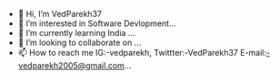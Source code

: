 - 👋 Hi, I’m VedParekh37
- 👀 I’m interested in Software Devlopment...
- 🌱 I’m currently learning India ...
- 💞️ I’m looking to collaborate on ...
- 📫 How to reach me IG:-vedparekh, 
                     Twittter:-VedParekh37
                     E-mail:-vedparekh2005@gmail.com...

<!---
VedParekh37/VedParekh37 is a ✨ special ✨ repository because its `README.md` (this file) appears on your GitHub profile.
You can click the Preview link to take a look at your changes.
--->
